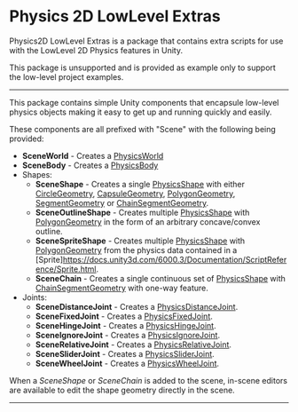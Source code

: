 # Physics 2D LowLevel Extras
Physics2D LowLevel Extras is a package that contains extra scripts for use with the LowLevel 2D Physics features in Unity.

This package is unsupported and is provided as example only to support the low-level project examples.

---

This package contains simple Unity components that encapsule low-level physics objects making it easy to get up and running quickly and easily.

These components are all prefixed with "Scene" with the following being provided:
- **SceneWorld** - Creates a [PhysicsWorld](https://docs.unity3d.com/6000.3/Documentation/ScriptReference/LowLevelPhysics2D.PhysicsWorld.html)
- **SceneBody** - Creates a [PhysicsBody](https://docs.unity3d.com/6000.3/Documentation/ScriptReference/LowLevelPhysics2D.PhysicsBody.html)
- Shapes:
  - **SceneShape** - Creates a single [PhysicsShape](https://docs.unity3d.com/6000.3/Documentation/ScriptReference/LowLevelPhysics2D.PhysicsShape.html) with either [CircleGeometry](https://docs.unity3d.com/6000.3/Documentation/ScriptReference/LowLevelPhysics2D.CircleGeometry.html), [CapsuleGeometry](https://docs.unity3d.com/6000.3/Documentation/ScriptReference/LowLevelPhysics2D.CapsuleGeometry.html), [PolygonGeometry](https://docs.unity3d.com/6000.3/Documentation/ScriptReference/LowLevelPhysics2D.PolygonGeometry.html), [SegmentGeometry](https://docs.unity3d.com/6000.3/Documentation/ScriptReference/LowLevelPhysics2D.SegmentGeometry.html) or [ChainSegmentGeometry](https://docs.unity3d.com/6000.3/Documentation/ScriptReference/LowLevelPhysics2D.ChainSegmentGeometry.html).
  - **SceneOutlineShape** - Creates multiple [PhysicsShape](https://docs.unity3d.com/6000.3/Documentation/ScriptReference/LowLevelPhysics2D.PhysicsShape.html) with [PolygonGeometry](https://docs.unity3d.com/6000.3/Documentation/ScriptReference/LowLevelPhysics2D.PolygonGeometry.html) in the form of an arbitrary concave/convex outline.
  - **SceneSpriteShape** - Creates multiple [PhysicsShape](https://docs.unity3d.com/6000.3/Documentation/ScriptReference/LowLevelPhysics2D.PhysicsShape.html) with [PolygonGeometry](https://docs.unity3d.com/6000.3/Documentation/ScriptReference/LowLevelPhysics2D.PolygonGeometry.html) from the physics data contained in a [Sprite]https://docs.unity3d.com/6000.3/Documentation/ScriptReference/Sprite.html.
  - **SceneChain** - Creates a single continuous set of [PhysicsShape](https://docs.unity3d.com/6000.3/Documentation/ScriptReference/LowLevelPhysics2D.PhysicsShape.html) with [ChainSegmentGeometry](https://docs.unity3d.com/6000.3/Documentation/ScriptReference/LowLevelPhysics2D.ChainSegmentGeometry.html) with one-way feature.
- Joints:
  - **SceneDistanceJoint** - Creates a [PhysicsDistanceJoint](https://docs.unity3d.com/6000.3/Documentation/ScriptReference/LowLevelPhysics2D.PhysicsDistanceJoint.html).
  - **SceneFixedJoint** - Creates a [PhysicsFixedJoint](https://docs.unity3d.com/6000.3/Documentation/ScriptReference/LowLevelPhysics2D.PhysicsDFixedJoint.html).
  - **SceneHingeJoint** - Creates a [PhysicsHingeJoint](https://docs.unity3d.com/6000.3/Documentation/ScriptReference/LowLevelPhysics2D.PhysicsHingeJoint.html).
  - **SceneIgnoreJoint** - Creates a [PhysicsIgnoreJoint](https://docs.unity3d.com/6000.3/Documentation/ScriptReference/LowLevelPhysics2D.PhysicsIgnoreJoint.html).
  - **SceneRelativeJoint** - Creates a [PhysicsRelativeJoint](https://docs.unity3d.com/6000.3/Documentation/ScriptReference/LowLevelPhysics2D.PhysicsRelativeJoint.html).
  - **SceneSliderJoint** - Creates a [PhysicsSliderJoint](https://docs.unity3d.com/6000.3/Documentation/ScriptReference/LowLevelPhysics2D.PhysicsSliderJoint.html).
  - **SceneWheelJoint** - Creates a [PhysicsWheelJoint](https://docs.unity3d.com/6000.3/Documentation/ScriptReference/LowLevelPhysics2D.PhysicsWheelJoint.html).
  
When a *SceneShape* or *SceneChain* is added to the scene, in-scene editors are available to edit the shape geometry directly in the scene.

---
